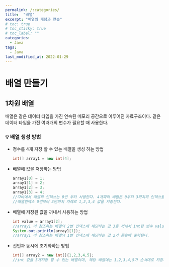 ```yaml
---
permalink: /:categories/
title:  "배열"
excerpt: "배열의 개념과 연습"
# toc: true
# toc_sticky: true
# toc_label: ""
categories:
  - Java
tags:
  - Java
last_modified_at: 2022-01-29
---
```



# 배열 만들기

## 1차원 배열
배열은 같은 데이터 타입을 가진 연속된 메모리 공간으로 이루어진 자료구조이다.
같은 데이터 타입을 가진 여러개의 변수가 필요할 때 사용한다.

### 💡 배열 생성 방법
- 정수를 4개 저장 할 수 있는 배열을 생성 하는 방법
    ```java
    int[] array1 = new int[4];
    ```
- 배열에 값을 저장하는 방법
    ```java
    array1[0] = 1;
    array1[1] = 2;
    array1[2] = 3;
    array1[3] = 4;
    //자바에서 배열의 인덱스는 0번 부터 사용한다. 4개짜리 배열은 0부터 3까지의 인덱스를 가지게 된다.
    //배열인덱스 0번부터 3번까지 차례로 1,2,3,4 값을 저장한다. 
    ```
- 배열에 저장된 값을 꺼내서 사용하는 방법
    ```java
    int value = array1[2]; 
    //array1 이 참조하는 배열의 2번 인덱스에 해당하는 값 3을 꺼내서 int형 변수 value에 담는다. 
    System.out.println(array1[1]); 
    //array1 이 참조하는 배열의 1번 인덱스에 해당하는 값 2가 콘솔에 출력된다. 
    ```
- 선언과 동시에 초기화하는 방법
    ```java
    int[] array2 = new int[]{1,2,3,4,5};
    //int 값을 5개저장 할 수 있는 배열이며, 해당 배열에는 1,2,3,4,5가 순서대로 저장되게 된다.
    ```
